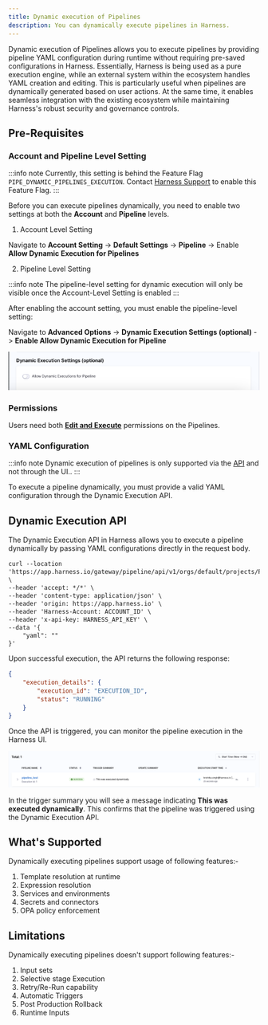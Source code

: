 ```yaml
---
title: Dynamic execution of Pipelines
description: You can dynamically execute pipelines in Harness.
---
```


Dynamic execution of Pipelines allows you to execute pipelines by providing pipeline YAML configuration during runtime without requiring pre-saved configurations in Harness. Essentially, Harness is being used as a pure execution engine, while an external system within the ecosystem handles YAML creation and editing. This is particularly useful when pipelines are dynamically generated based on user actions. At the same time, it enables seamless integration with the existing ecosystem while maintaining Harness's robust security and governance controls.

## Pre-Requisites

### Account and Pipeline Level Setting

:::info note
Currently, this setting is behind the Feature Flag `PIPE_DYNAMIC_PIPELINES_EXECUTION`. Contact [Harness Support](mailto:support@harness.io) to enable this Feature Flag.
:::

Before you can execute pipelines dynamically, you need to enable two settings at both the **Account** and **Pipeline** levels.

1. Account Level Setting

Navigate to **Account Setting** -> **Default Settings** -> **Pipeline** -> Enable **Allow Dynamic Execution for Pipelines**


2. Pipeline Level Setting 

:::info note
The pipeline-level setting for dynamic execution will only be visible once the Account-Level Setting is enabled
:::

After enabling the account setting, you must enable the pipeline-level setting:

Navigate to **Advanced Options** -> **Dynamic Execution Settings (optional)** -> **Enable Allow Dynamic Execution for Pipeline**

![](./static/pipeline-setting-dynamic-execution.png)

### Permissions

Users need both [**Edit and Execute**](/docs/platform/role-based-access-control/add-manage-roles.md) permissions on the Pipelines.

### YAML Configuration

:::info note
Dynamic execution of pipelines is only supported via the [API](#dynamic-execution-api) and not through the UI..
:::

To execute a pipeline dynamically, you must provide a valid YAML configuration through the Dynamic Execution API.

## Dynamic Execution API

The Dynamic Execution API in Harness allows you to execute a pipeline dynamically by passing YAML configurations directly in the request body.

```curl
curl --location 'https://app.harness.io/gateway/pipeline/api/v1/orgs/default/projects/PROJECT_ID/pipelines/PIPELINE_ID/execute/dynamic' \
--header 'accept: */*' \
--header 'content-type: application/json' \
--header 'origin: https://app.harness.io' \
--header 'Harness-Account: ACCOUNT_ID' \
--header 'x-api-key: HARNESS_API_KEY' \
--data '{
    "yaml": ""
}'
```

Upon successful execution, the API returns the following response:

```json
{
    "execution_details": {
        "execution_id": "EXECUTION_ID",
        "status": "RUNNING"
    }
}
```
Once the API is triggered, you can monitor the pipeline execution in the Harness UI.

![](./static/dynamic-pipeline-execution-ui.png)

In the trigger summary you will see a message indicating **This was executed dynamically**. This confirms that the pipeline was triggered using the Dynamic Execution API.

## What's Supported 

Dynamically executing pipelines support usage of following features:-

1. Template resolution at runtime
2. Expression resolution
3. Services and environments
4. Secrets and connectors
5. OPA policy enforcement

## Limitations

Dynamically executing pipelines doesn't support following features:-

1. Input sets
2. Selective stage Execution
3. Retry/Re-Run capability
4. Automatic Triggers
5. Post Production Rollback
6. Runtime Inputs





